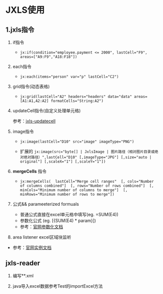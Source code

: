 # JXLS使用 #
## 1.jxls指令 ##

 1. if指令 
    + `jx:if(condition="employee.payment <= 2000", lastCell="F9", areas=["A9:F9","A18:F18"])`

 2. each指令
    + `jx:each(items="person" var="p" lastCell="C2")`

 3. grid指令(动态表格)
    + `jx:grid(lastCell="A2" headers="headers" data="data" areas=[A1:A1,A2:A2] formatCells="String:A2")`

 4. updateCell指令(自定义处理单元格)

    参考：[jxls-updatecell](http://jxls.sourceforge.net/reference/updatecell_command.html )
    
 5. image指令
    + `jx:image(lastCell="D10" src="image" imageType="PNG")`
    
    + 扩展的
    `jx:image(src="byte[] | JxlsImage | 图片路径（相对图片目录或绝对绝对路径）",lastCell="D10" [,imageType="JPG"] [,size="auto | original"] [,scaleX="1"] [,scaleY="1"])`
 6. **mergeCells** 指令
    + `jx:mergeCells(  lastCell="Merge cell ranges"  [, cols="Number of columns combined"]  [, rows="Number of rows combined"]  [, minCols="Minimum number of columns to merge"]  [, minRows="Minimum number of rows to merge"])`    
      
 7. 公式&& parameeterized formuals
 
    + 普通公式直接在excel单元格中填写(eg. =SUM(E4))
    + 参数化公式 (eg. $[${SUM(E4) * param}])
    + 参考：[官网参数化文档](http://jxls.sourceforge.net/reference/formulas.html) 
    
 8. area listener excel区域块监听
 
   + 参考：[官网实例文档](http://jxls.sourceforge.net/samples/area_listener.html)

## jxls-reader ##

 1. 编写**.xml
 
 2. java导入excel数据参考Test的importExcel方法